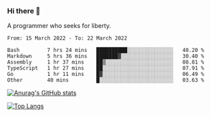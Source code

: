 ### Hi there 👋

<!--
**shejialuo/shejialuo** is a ✨ _special_ ✨ repository because its `README.md` (this file) appears on your GitHub profile.

Here are some ideas to get you started:

- 🔭 I’m currently working on ...
- 🌱 I’m currently learning ...
- 👯 I’m looking to collaborate on ...
- 🤔 I’m looking for help with ...
- 💬 Ask me about ...
- 📫 How to reach me: ...
- 😄 Pronouns: ...
- ⚡ Fun fact: ...
-->

A programmer who seeks for liberty.

<!--START_SECTION:waka-->

```text
From: 15 March 2022 - To: 22 March 2022

Bash         7 hrs 24 mins   ██████████░░░░░░░░░░░░░░░   40.20 %
Markdown     5 hrs 36 mins   ███████▓░░░░░░░░░░░░░░░░░   30.40 %
Assembly     1 hr 37 mins    ██▒░░░░░░░░░░░░░░░░░░░░░░   08.81 %
TypeScript   1 hr 27 mins    ██░░░░░░░░░░░░░░░░░░░░░░░   07.91 %
Go           1 hr 11 mins    █▓░░░░░░░░░░░░░░░░░░░░░░░   06.49 %
Other        40 mins         █░░░░░░░░░░░░░░░░░░░░░░░░   03.63 %
```

<!--END_SECTION:waka-->

[![Anurag's GitHub stats](https://github-readme-stats.vercel.app/api?username=shejialuo&show_icons=true&theme=dracula)](https://github.com/anuraghazra/github-readme-stats)

[![Top Langs](https://github-readme-stats.vercel.app/api/top-langs/?username=shejialuo&layout=compact&hide=javascript,html,css,typescript,tex)](https://github.com/anuraghazra/github-readme-stats)

